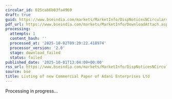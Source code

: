```yaml
---
circular_id: 025cab6b03fa4969
draft: true
guid: https://www.bseindia.com/markets/MarketInfo/DispNoticesNCirculars.aspx?Noticeid={A7DAEBB5-0018-487D-9D26-EB2B8F5BBE46}&noticeno=20251001-64&dt=10/01/2025&icount=64&totcount=83&flag=0
pdf_url: https://www.bseindia.com/markets/MarketInfo/DownloadAttach.aspx?id=20251001-64&attachedId=
processing:
  attempts: 1
  content_hash: ''
  processed_at: '2025-10-02T09:29:22.418974'
  processor_version: '2.0'
  stage: download_failed
  status: failed
published_date: '2025-10-01T13:04:09+00:00'
rss_url: https://www.bseindia.com/markets/MarketInfo/DispNoticesNCirculars.aspx?Noticeid={A7DAEBB5-0018-487D-9D26-EB2B8F5BBE46}&noticeno=20251001-64&dt=10/01/2025&icount=64&totcount=83&flag=0
source: bse
title: Listing of new Commercial Paper of Adani Enterprises Ltd
---
```


Processing in progress...